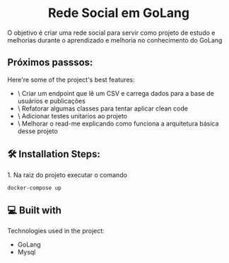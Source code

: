 <h1 align="center" id="title">Rede Social em GoLang</h1>

<p id="description">O objetivo é criar uma rede social para servir como projeto de estudo e melhorias durante o aprendizado e melhoria no conhecimento do GoLang</p>

  
<h2> Próximos passsos: </h2>

Here're some of the project's best features:

*   \ Criar um endpoint que lê um CSV e carrega dados para a base de usuários e publicações
*   \ Refatorar algumas classes para tentar aplicar clean code
*   \ Adicionar testes unitarios ao projeto
*   \ Melhorar o read-me explicando como funciona a arquitetura básica desse projeto

<h2>🛠️ Installation Steps:</h2>

<p>1. Na raiz do projeto executar o comando</p>

```
docker-compose up 
```

    
<h2>💻 Built with</h2>

Technologies used in the project:

*   GoLang
*   Mysql
